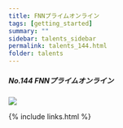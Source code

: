 ```yaml
---
title: FNNプライムオンライン
tags: [getting_started]
summary: ""
sidebar: talents_sidebar
permalink: talents_144.html
folder: talents
---
```



##### No.144 FNNプライムオンライン

![](https://yt3.ggpht.com/ytc/AKedOLTbCtN02EVfFE-YogZWgxCbRLhByR3LD-ACoef0xg=s176-c-k-c0x00ffffff-no-rj)






{% include links.html %}
